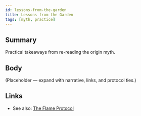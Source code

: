 ```yaml
---
id: lessons-from-the-garden
title: Lessons from the Garden
tags: [myth, practice]
---
```


## Summary
Practical takeaways from re-reading the origin myth.

## Body
(Placeholder — expand with narrative, links, and protocol ties.)

## Links
- See also: [The Flame Protocol](./the-flame-protocol.md)
